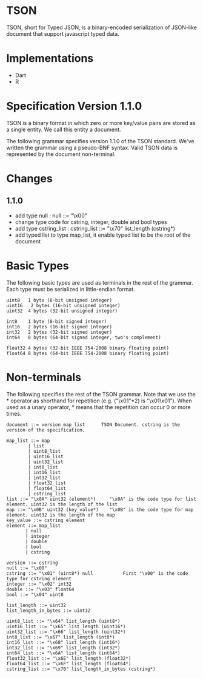 # TSON

TSON, short for Typed JSON, is a binary-encoded serialization of JSON-like document that support javascript typed data.

# Implementations

- Dart
- R

# Specification Version 1.1.0

TSON is a binary format in which zero or more key/value pairs are stored as a single entity. We call this entity a document.

The following grammar specifies version 1.1.0 of the TSON standard.
We've written the grammar using a pseudo-BNF syntax.
Valid TSON data is represented by the document non-terminal.

# Changes
## 1.1.0
- add type null : null ::= "\x00"
- change type code for cstring, integer, double and bool types
- add type cstring_list : cstring_list ::= "\x70" list_length (cstring*)
- add typed list to type map_list, it enable typed list to be the root of the document

# Basic Types

The following basic types are used as terminals in the rest of the grammar.
Each type must be serialized in little-endian format.

```
uint8	1 byte (8-bit unsigned integer)
uint16   2 bytes (16-bit unsigned integer)
uint32	4 bytes (32-bit unsigned integer)

int8	1 byte (8-bit signed integer)
int16   2 bytes (16-bit signed integer)
int32   2 bytes (32-bit signed integer)
int64	8 bytes (64-bit signed integer, two's complement)

float32	4 bytes (32-bit IEEE 754-2008 binary floating point)
float64	8 bytes (64-bit IEEE 754-2008 binary floating point)
```

# Non-terminals

The following specifies the rest of the TSON grammar.
Note that we use the * operator as shorthand for repetition (e.g. ("\x01"*2) is "\x01\x01").
When used as a unary operator, * means that the repetition can occur 0 or more times.

```
document ::= version map_list      TSON Document. cstring is the version of the specification.

map_list ::= map 
        | list 
        | uint8_list 
        | uint16_list 
        | uint32_list 
        | int8_list 
        | int16_list 
        | int32_list 
        | float32_list 
        | float64_list 
        | cstring_list
list ::= "\x0A" uint32 (element*)     "\x0A" is the code type for list element. uint32 is the length of the list
map ::= "\x0B" uint32 (key_value*)    "\x0B" is the code type for map element. uint32 is the length of the map
key_value ::= cstring element
element ::= map_list
	   | null 
       | integer
       | double
       | bool
       | cstring 

version ::= cstring
null ::= "\x00"
cstring	::= "\x01" (uint8*) null           First "\x00" is the code type for cstring element
integer ::= "\x02" int32
double ::= "\x03" float64
bool ::= "\x04" uint8

list_length ::= uint32
list_length_in_bytes ::= uint32
 
uint8_list ::= "\x64" list_length (uint8*)
uint16_list ::= "\x65" list_length (uint16*)
uint32_list ::= "\x66" list_length (uint32*)
int8_list ::= "\x67" list_length (int8*)
int16_list ::= "\x68" list_length (int16*)
int32_list ::= "\x69" list_length (int32*)
int64_list ::= "\x6A" list_length (int64*)
float32_list ::= "\x6E" list_length (float32*)
float64_list ::= "\x6F" list_length (float64*)
cstring_list ::= "\x70" list_length_in_bytes (cstring*)
```
